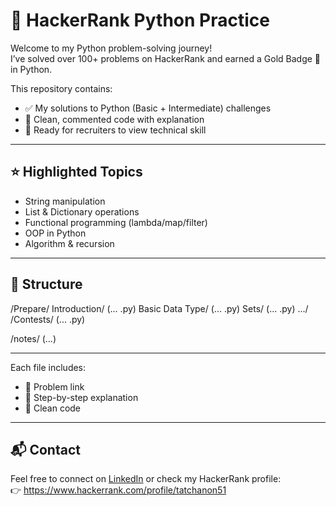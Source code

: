# 🐍 HackerRank Python Practice

Welcome to my Python problem-solving journey!  
I’ve solved over 100+ problems on HackerRank and earned a Gold Badge 🏅 in Python.

This repository contains:
- ✅ My solutions to Python (Basic + Intermediate) challenges
- 🧠 Clean, commented code with explanation
- 🚀 Ready for recruiters to view technical skill

---

## ⭐ Highlighted Topics
- String manipulation
- List & Dictionary operations
- Functional programming (lambda/map/filter)
- OOP in Python
- Algorithm & recursion

---

## 📁 Structure
/Prepare/
  Introduction/
    (... .py)
  Basic Data Type/
    (... .py)
  Sets/
    (... .py)
  .../
/Contests/
  (... .py)

/notes/
  (...)
  
---

Each file includes:
- 🧾 Problem link
- 💬 Step-by-step explanation
- 🧪 Clean code

---

## 📬 Contact

Feel free to connect on [LinkedIn](https://www.linkedin.com/in/tatchanon-wissawakornrungrot-141291159/) or check my HackerRank profile:  
👉 https://www.hackerrank.com/profile/tatchanon51

